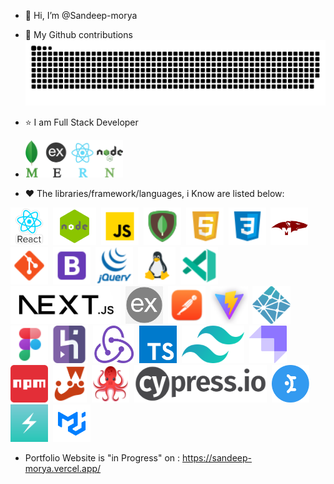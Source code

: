 - 👋 Hi, I’m @Sandeep-morya
- 📃 My Github contributions
  <img src="https://github.com/Sandeep-morya/Sandeep-morya/blob/main/public/plante.svg" alt="contributions" />

- ⭐ I am Full Stack Developer
-  <img src="public/logos/mern.png"  alt="Mern-stack" min-width="50px" height="60px"  />

- ❤️ The libraries/framework/languages, i Know are listed below:

[<img src="public/logos/react.png" alt="React" min-width="50px" height="60px"  />](#)&nbsp;
[<img src="public/logos/node.png" alt="Node" min-width="50px" height="60px"  />](#)&nbsp;
[<img src="public/logos/javascript.png" alt="Javascript" min-width="50px" height="60px"  />](#)&nbsp;
[<img src="public/logos/mongo.png" alt="MongoDB" min-width="50px" height="60px"  />](#)&nbsp;
[<img src="public/logos/html.png" alt="HTML" min-width="50px" height="60px"  />](#)&nbsp;
[<img src="public/logos/css.png" alt="CSS" min-width="50px" height="60px"  />](#)&nbsp;
[<img src="public/logos/mongoose.png" alt="Mongoose" min-width="50px" height="60px"  />](#)&nbsp;
[<img src="public/logos/git.png" alt="Git" min-width="50px" height="60px"  />](#)&nbsp;
[<img src="public/logos/bootstrap.png" alt="Bootstrap" min-width="50px" height="60px"  />](#)&nbsp;
[<img src="public/logos/jquery.png" alt="jQuery" min-width="50px" height="60px"  />](#)&nbsp;
[<img src="public/logos/linux.png" alt="Linux" min-width="50px" height="60px"  />](#)&nbsp;
[<img src="public/logos/vscode.png" alt="VSCode" min-width="50px" height="60px"  />](#)&nbsp;
[<img src="public/logos/next.png" alt="Next_JS" min-width="50px" height="60px"  />](#)&nbsp;
[<img src="public/logos/express.png" alt="Express" min-width="50px" height="60px"  />](#)&nbsp;
[<img src="public/logos/postman.png" alt="Postman" min-width="50px" height="60px"  />](#)&nbsp;
[<img src="public/logos/vite.png"  alt="Vite" min-width="50px" height="60px"  />](#)&nbsp;
[<img src="public/logos/netlify.png"  alt="Netlify" min-width="50px" height="60px"  />](#)
[<img src="public/logos/figma.png"  min-width="50px" height="60px"  />](#)
[<img src="public/logos/heroku.png"  alt="Heroku" min-width="50px" height="60px"  />](#)&nbsp;
[<img src="public/logos/redux.png"  alt="Redux" min-width="50px" height="60px"  />](#)&nbsp;
[<img src="public/logos/typescript.png"  alt="Typescript" min-width="50px" height="60px"  />](#)&nbsp;
[<img src="public/logos/tailwind.png" alt="Tailwind" min-width="50px" height="60px"  />](#)&nbsp;
[<img src="public/logos/strapi.png"  alt="Strapi" min-width="50px" height="60px"  />](#)&nbsp;
[<img src="public/logos/npm.png"  alt="NPM" min-width="50px" height="60px"  />](#)&nbsp;
[<img src="public/logos/jest.png"  alt="JEST" min-width="50px" height="60px"  />](#)&nbsp;
[<img src="public/logos/testing.png"  alt="Testing" min-width="50px" height="60px"  />](#)&nbsp;
[<img src="public/logos/cypress.png"  alt="CYPRESS" min-width="50px" height="60px"  />](#)&nbsp;
[<img src="public/logos/mantine-ui.png"  alt="MANTINE-UI" min-width="50px" height="60px"  />](#)&nbsp;
[<img src="public/logos/chakra-ui.png"  alt="CHAKRA-UI" min-width="50px" height="60px"  />](#)&nbsp;
[<img src="public/logos/material-ui.png"  alt="material-ui" min-width="50px" height="60px"  />](#)&nbsp;

- Portfolio Website is "in Progress" on : https://sandeep-morya.vercel.app/

